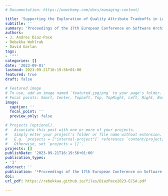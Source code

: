 ```yaml
---
# Documentation: https://wowchemy.com/docs/managing-content/

title: 'Supporting the Exploration of Quality Attribute Tradeoffs in Large Design Spaces'
subtitle: ''
summary: 'Proceedings of the 17th European Conference on Software Architecture (ECSA)'
authors:
- J. Andres Diaz-Pace
- Rebekka Wohlrab
- David Garlan
tags:
- '""'
categories: []
date: '2023-09-01'
lastmod: 2023-09-21T16:19:56+01:00
featured: true
draft: false

# Featured image
# To use, add an image named `featured.jpg/png` to your page's folder.
# Focal points: Smart, Center, TopLeft, Top, TopRight, Left, Right, BottomLeft, Bottom, BottomRight.
image:
  caption: ''
  focal_point: ''
  preview_only: false

# Projects (optional).
#   Associate this post with one or more of your projects.
#   Simply enter your project's folder or file name without extension.
#   E.g. `projects = ["internal-project"]` references `content/project/deep-learning/index.md`.
#   Otherwise, set `projects = []`.
projects: []
publishDate: '2023-09-21T16:19:56+01:00'
publication_types:
- '1'
abstract: ''
publication: '*Proceedings of the 17th European Conference on Software Architecture (ECSA)*'
doi:
url_pdf: https://rebekkaa.github.io/files/DiazPace2023-ECSA.pdf

---
```

